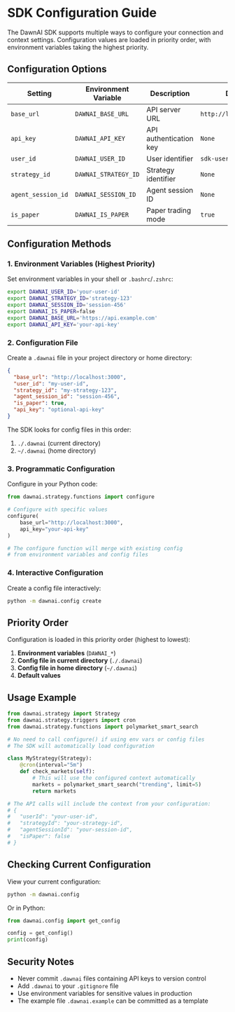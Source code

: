 # SDK Configuration Guide

The DawnAI SDK supports multiple ways to configure your connection and context settings. Configuration values are loaded in priority order, with environment variables taking the highest priority.

## Configuration Options

| Setting | Environment Variable | Description | Default |
|---------|---------------------|-------------|---------|
| `base_url` | `DAWNAI_BASE_URL` | API server URL | `http://localhost:3000` |
| `api_key` | `DAWNAI_API_KEY` | API authentication key | `None` |
| `user_id` | `DAWNAI_USER_ID` | User identifier | `sdk-user` |
| `strategy_id` | `DAWNAI_STRATEGY_ID` | Strategy identifier | `None` |
| `agent_session_id` | `DAWNAI_SESSION_ID` | Agent session ID | `None` |
| `is_paper` | `DAWNAI_IS_PAPER` | Paper trading mode | `true` |

## Configuration Methods

### 1. Environment Variables (Highest Priority)

Set environment variables in your shell or `.bashrc`/`.zshrc`:

```bash
export DAWNAI_USER_ID='your-user-id'
export DAWNAI_STRATEGY_ID='strategy-123'
export DAWNAI_SESSION_ID='session-456'
export DAWNAI_IS_PAPER=false
export DAWNAI_BASE_URL='https://api.example.com'
export DAWNAI_API_KEY='your-api-key'
```

### 2. Configuration File

Create a `.dawnai` file in your project directory or home directory:

```json
{
  "base_url": "http://localhost:3000",
  "user_id": "my-user-id",
  "strategy_id": "my-strategy-123",
  "agent_session_id": "session-456",
  "is_paper": true,
  "api_key": "optional-api-key"
}
```

The SDK looks for config files in this order:
1. `./.dawnai` (current directory)
2. `~/.dawnai` (home directory)

### 3. Programmatic Configuration

Configure in your Python code:

```python
from dawnai.strategy.functions import configure

# Configure with specific values
configure(
    base_url="http://localhost:3000",
    api_key="your-api-key"
)

# The configure function will merge with existing config
# from environment variables and config files
```

### 4. Interactive Configuration

Create a config file interactively:

```bash
python -m dawnai.config create
```

## Priority Order

Configuration is loaded in this priority order (highest to lowest):

1. **Environment variables** (`DAWNAI_*`)
2. **Config file in current directory** (`./.dawnai`)
3. **Config file in home directory** (`~/.dawnai`)
4. **Default values**

## Usage Example

```python
from dawnai.strategy import Strategy
from dawnai.strategy.triggers import cron
from dawnai.strategy.functions import polymarket_smart_search

# No need to call configure() if using env vars or config files
# The SDK will automatically load configuration

class MyStrategy(Strategy):
    @cron(interval="5m")
    def check_markets(self):
        # This will use the configured context automatically
        markets = polymarket_smart_search("trending", limit=5)
        return markets

# The API calls will include the context from your configuration:
# {
#   "userId": "your-user-id",
#   "strategyId": "your-strategy-id", 
#   "agentSessionId": "your-session-id",
#   "isPaper": false
# }
```

## Checking Current Configuration

View your current configuration:

```bash
python -m dawnai.config
```

Or in Python:

```python
from dawnai.config import get_config

config = get_config()
print(config)
```

## Security Notes

- Never commit `.dawnai` files containing API keys to version control
- Add `.dawnai` to your `.gitignore` file
- Use environment variables for sensitive values in production
- The example file `.dawnai.example` can be committed as a template